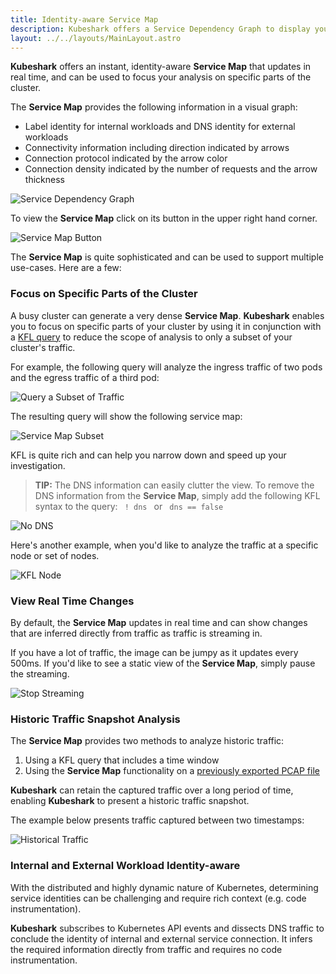 ```yaml
---
title: Identity-aware Service Map
description: Kubeshark offers a Service Dependency Graph to display your Kubernetes cluster.
layout: ../../layouts/MainLayout.astro
---
```


**Kubeshark** offers an instant, identity-aware **Service Map** that updates in real time, and can be used to focus your analysis on specific parts of the cluster. 

The **Service Map** provides the following information in a visual graph:
- Label identity for internal workloads and DNS identity for external workloads
- Connectivity information including direction indicated by arrows
- Connection protocol indicated by the arrow color
- Connection density indicated by the number of requests and the arrow thickness

![Service Dependency Graph](/service-dependency-graph.png)

To view the **Service Map** click on its button in the upper right hand corner.

![Service Map Button](/service-map-button.png)

The **Service Map** is quite sophisticated and can be used to support multiple use-cases. Here are a few:

### Focus on Specific Parts of the Cluster

A busy cluster can generate a very dense **Service Map**. **Kubeshark** enables you to focus on specific parts of your cluster by using it in conjunction with a [KFL query](/en/kfl) to reduce the scope of analysis to only a subset of your cluster's traffic.  

For example, the following query will analyze the ingress traffic of two pods and the egress traffic of a third pod:

![Query a Subset of Traffic](/query-subset.png)

The resulting query will show the following service map:

![Service Map Subset](/service-map-subset.png)

KFL is quite rich and can help you narrow down and speed up your investigation.

> **TIP:** The DNS information can easily clutter the view. To remove the DNS information from the **Service Map**, simply add the following KFL syntax to the query: `  ! dns  ` or `  dns == false  `

![No DNS](/no-dns.png)

Here's another example, when you'd like to analyze the traffic at a specific node or set of nodes.

![KFL Node](/kfl-node.png)

### View Real Time Changes

By default, the **Service Map** updates in real time and can show changes that are inferred directly from traffic as traffic is streaming in.

If you have a lot of traffic, the image can be jumpy as it updates every 500ms. If you'd like to see a static view of the **Service Map**, simply pause the streaming.

![Stop Streaming](/stop-streaming.png)

### Historic Traffic Snapshot Analysis

The **Service Map** provides two methods to analyze historic traffic:
1. Using a KFL query that includes a time window
2. Using the **Service Map** functionality on a [previously exported PCAP file](/en/pcap#export-a-pcap-snapshot)

**Kubeshark** can retain the captured traffic over a long period of time, enabling **Kubeshark** to present a historic traffic snapshot.

The example below presents traffic captured between two timestamps:

![Historical Traffic](/history1.png)

### Internal and External Workload Identity-aware

With the distributed and highly dynamic nature of Kubernetes, determining service identities can be challenging and require rich context (e.g. code instrumentation). 

**Kubeshark** subscribes to Kubernetes API events and dissects DNS traffic to conclude the identity of internal and external service connection. It infers the required information directly from traffic and requires no code instrumentation.